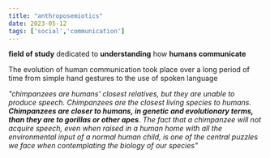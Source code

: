 ```yaml
---
title: "anthroposemiotics"
date: 2023-05-12
tags: ['social','communication']
---
```


**field of study** dedicated to **understanding** how **humans communicate**

The evolution of human communication took place over a long period of time from simple hand gestures to the use of spoken language

*"chimpanzees are humans' closest relatives, but they are unable to produce speech. Chimpanzees are the closest living species to humans. **Chimpanzees are closer to humans, in genetic and evolutionary terms, than they are to gorillas or other apes**. The fact that a chimpanzee will not acquire speech, even when raised in a human home with all the environmental input of a normal human child, is one of the central puzzles we face when contemplating the biology of our species"*
